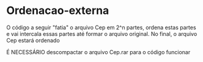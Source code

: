 # Ordenacao-externa
O código a seguir "fatia" o arquivo Cep em 2^n partes, ordena estas partes e vai intercala essas partes até formar o arquivo original. No final, o arquivo Cep estará ordenado 

É NECESSÁRIO descompactar o arquivo Cep.rar para o código funcionar
